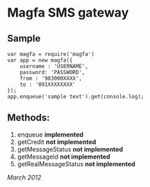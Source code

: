 # Magfa SMS gateway



## Sample
```
var magfa = require('magfa')
var app = new magfa({
	username : 'USERNAME',
	password: 'PASSWORD',
	from : '983000XXXX',
	to : '091XXXXXXXX'
});
app.enqueue('sample text').get(console.log);

```

## Methods:
1. enqueue **implemented**
2. getCredit	**not implemented**
3. getMessageStatus	**not implemented**
4. getMessageId	**not implemented**
5. getRealMessageStatus 	**not implemented**


_March 2012_